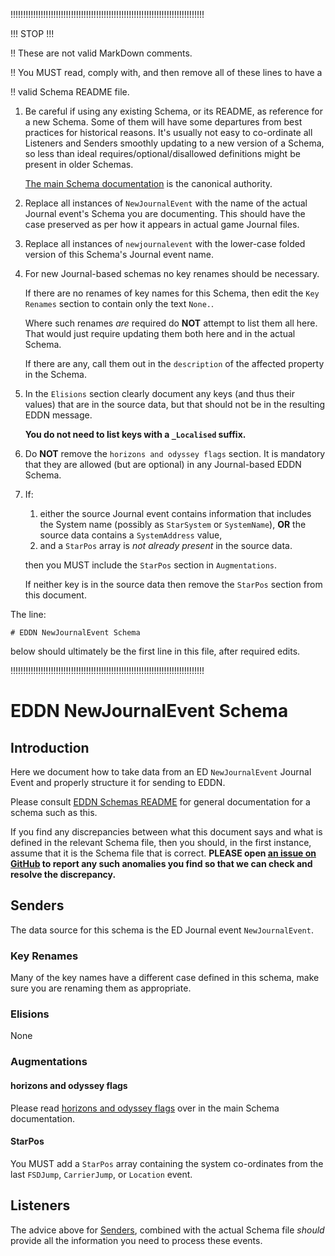 !!!!!!!!!!!!!!!!!!!!!!!!!!!!!!!!!!!!!!!!!!!!!!!!!!!!!!!!!!!!!!!!!!!!!!!!!!!!!

!!! STOP !!!

!! These are not valid MarkDown comments.

!! You MUST read, comply with, and then remove all of these lines to have a

!! valid Schema README file.

1. Be careful if using any existing Schema, or its README, as reference for a
   new Schema.  Some of them will have some departures from best practices for
   historical reasons.  It's usually not easy to co-ordinate all Listeners and
   Senders smoothly updating to a new version of a Schema, so less than ideal
   requires/optional/disallowed definitions might be present in older Schemas.

   [The main Schema documentation](../README-EDDN-schemas.md) is the canonical
   authority.
2. Replace all instances of `NewJournalEvent` with the name of the actual
   Journal event's Schema you are documenting.  This should have the case
   preserved as per how it appears in actual game Journal files.
3. Replace all instances of `newjournalevent` with the lower-case folded
   version of this Schema's Journal event name.
4. For new Journal-based schemas no key renames should be necessary.

   If there are no renames of key names for this Schema, then edit the
   `Key Renames` section to contain only the text `None.`.

   Where such renames *are* required do **NOT** attempt to list them all here.
   That would just require updating them both here and in the actual Schema.

   If there are any, call them out in the `description` of the affected
   property in the Schema.

5. In the `Elisions` section clearly document any keys (and thus their values)
   that are in the source data, but that should not be in the resulting EDDN
   message.

   **You do not need to list keys with a `_Localised` suffix.**

6. Do **NOT** remove the `horizons and odyssey flags` section.  It is
   mandatory that they are allowed (but are optional) in any Journal-based
   EDDN Schema.

7. If:
   1. either the source Journal event contains information that includes the
      System name (possibly as `StarSystem` or `SystemName`), **OR** the source
      data contains a `SystemAddress` value,
   2. and a `StarPos` array is *not already present* in the source data.
   
   then you MUST include the `StarPos` section in `Augmentations`.

   If neither key is in the source data then remove the `StarPos` section from
   this document.

The line:

    # EDDN NewJournalEvent Schema

below should ultimately be the first line in this file, after required edits.

!!!!!!!!!!!!!!!!!!!!!!!!!!!!!!!!!!!!!!!!!!!!!!!!!!!!!!!!!!!!!!!!!!!!!!!!!!!!!

# EDDN NewJournalEvent Schema

## Introduction
Here we document how to take data from an ED `NewJournalEvent` Journal 
Event and properly structure it for sending to EDDN.

Please consult [EDDN Schemas README](./README-EDDN-schemas.md) for general
documentation for a schema such as this.

If you find any discrepancies between what this document says and what is
defined in the relevant Schema file, then you should, in the first instance,
assume that it is the Schema file that is correct.
**PLEASE open
[an issue on GitHub](https://github.com/EDCD/EDDN/issues/new/choose)
to report any such anomalies you find so that we can check and resolve the
discrepancy.**

## Senders
The data source for this schema is the ED Journal event `NewJournalEvent`.

### Key Renames
Many of the key names have a different case defined in this schema, make 
sure you are renaming them as appropriate.

### Elisions
None

### Augmentations
#### horizons and odyssey flags
Please read [horizons and odyssey flags](../README-EDDN-schemas.md#horizons-and-odyssey-flags)
over in the main Schema documentation.

#### StarPos
You MUST add a `StarPos` array containing the system co-ordinates from the 
last `FSDJump`, `CarrierJump`, or `Location` event.

## Listeners
The advice above for [Senders](#senders), combined with the actual Schema file *should*
provide all the information you need to process these events.
